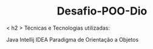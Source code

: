 <h1 align="center"> Desafio-POO-Dio </h1>


<  h2 >  Técnicas e Tecnologias utilizadas:


Java
Intellij IDEA
Paradigma de Orientação a Objetos
